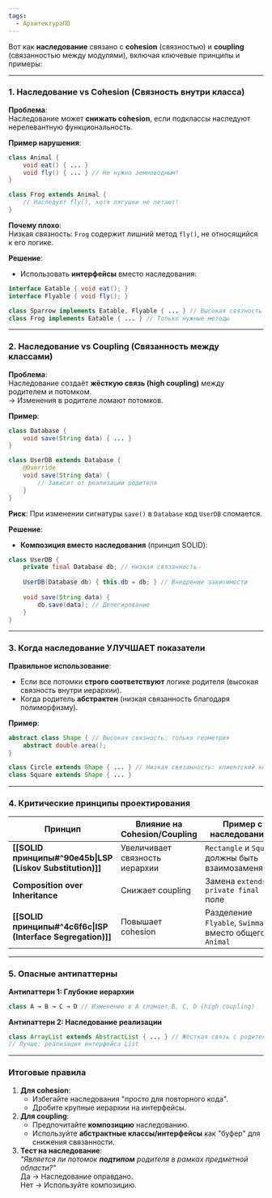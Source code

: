 ```yaml
---
tags:
  - АрхитектураПО
---
```


Вот как **наследование** связано с **cohesion** (связностью) и **coupling** (связанностью между модулями), включая ключевые принципы и примеры:

---

### 1. **Наследование vs Cohesion (Связность внутри класса)**
**Проблема**:  
Наследование может **снижать cohesion**, если подклассы наследуют нерелевантную функциональность.

**Пример нарушения**:  
```java
class Animal {
    void eat() { ... }
    void fly() { ... } // Не нужно земноводным!
}

class Frog extends Animal {
    // Наследует fly(), хотя лягушки не летают!
}
```
**Почему плохо**:  
Низкая связность: `Frog` содержит лишний метод `fly()`, не относящийся к его логике.

**Решение**:  
- Использовать **интерфейсы** вместо наследования:  
```java
interface Eatable { void eat(); }
interface Flyable { void fly(); }

class Sparrow implements Eatable, Flyable { ... } // Высокая связность
class Frog implements Eatable { ... } // Только нужные методы
```

---

### 2. **Наследование vs Coupling (Связанность между классами)**
**Проблема**:  
Наследование создаёт **жёсткую связь (high coupling)** между родителем и потомком.  
→ Изменения в родителе ломают потомков.

**Пример**:  
```java
class Database {
    void save(String data) { ... }
}

class UserDB extends Database {
    @Override
    void save(String data) {
        // Зависит от реализации родителя
    }
}
```
**Риск**: При изменении сигнатуры `save()` в `Database` код `UserDB` сломается.

**Решение**:  
- **Композиция вместо наследования** (принцип SOLID):  
```java
class UserDB {
    private final Database db; // Низкая связанность
    
    UserDB(Database db) { this.db = db; } // Внедрение зависимости
    
    void save(String data) {
        db.save(data); // Делегирование
    }
}
```

---

### 3. **Когда наследование УЛУЧШАЕТ показатели**
**Правильное использование**:  
- Если все потомки **строго соответствуют** логике родителя (высокая связность внутри иерархии).  
- Когда родитель **абстрактен** (низкая связанность благодаря полиморфизму).

**Пример**:  
```java
abstract class Shape { // Высокая связность: только геометрия
    abstract double area();
}

class Circle extends Shape { ... } // Низкая связанность: клиентский код зависит от абстракции Shape
class Square extends Shape { ... }
```

---

### 4. **Критические принципы проектирования**
| Принцип                                                     | Влияние на Cohesion/Coupling   | Пример с наследованием                                   |
| ----------------------------------------------------------- | ------------------------------ | -------------------------------------------------------- |
| **[[SOLID принципы#^90e45b\|LSP (Liskov Substitution)]]**   | Увеличивает связность иерархии | `Rectangle` и `Square` должны быть взаимозаменяемы       |
| **Composition over Inheritance**                            | Снижает coupling               | Замена `extends` на `private final` поле                 |
| **[[SOLID принципы#^4c6f6c\|ISP (Interface Segregation)]]** | Повышает cohesion              | Разделение `Flyable`, `Swimmable` вместо общего `Animal` |

---

### 5. **Опасные антипаттерны**
**Антипаттерн 1: Глубокие иерархии**  
```java
class A → B → C → D // Изменение в A сломает B, C, D (high coupling)
```

**Антипаттерн 2: Наследование реализации**  
```java
class ArrayList extends AbstractList { ... } // Жёсткая связь с родителем
// Лучше: реализация интерфейса List
```

---

### Итоговые правила
1. **Для cohesion**:  
   - Избегайте наследования "просто для повторного кода".  
   - Дробите крупные иерархии на интерфейсы.
2. **Для coupling**:  
   - Предпочитайте **композицию** наследованию.  
   - Используйте **абстрактные классы/интерфейсы** как "буфер" для снижения связанности.  
3. **Тест на наследование**:  
   *"Является ли потомок **подтипом** родителя в рамках предметной области?"*  
   Да → Наследование оправдано.  
   Нет → Используйте композицию.